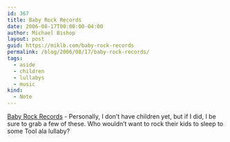 ```yaml
---
id: 367
title: Baby Rock Records
date: 2006-08-17T00:00:00-04:00
author: Michael Bishop
layout: post
guid: https://miklb.com/baby-rock-records
permalink: /blog/2006/08/17/baby-rock-records/
tags:
  - aside
  - children
  - lullabys
  - music
kind:
  - Note
---
```

<p><a href="http://www.babyrockrecords.com/web/page.asp">Baby Rock Records</a> - Personally, I don’t have children yet, but if I did, I be sure to grab a few of these.  Who wouldn’t want to rock their kids to sleep to some Tool ala lullaby?</p>